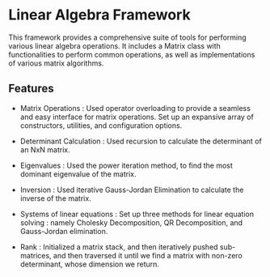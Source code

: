 
# Linear Algebra Framework

This framework provides a comprehensive suite of tools for performing various linear algebra operations. It includes a Matrix class with functionalities to perform common operations, as well as implementations of various matrix algorithms.



## Features

- Matrix Operations : Used operator overloading to provide a seamless and easy interface for matrix operations. Set up an expansive array of constructors, utilities, and configuration options.

- Determinant Calculation : Used recursion to calculate the determinant of an NxN matrix.

- Eigenvalues : Used the power iteration method, to find the most dominant eigenvalue of the matrix.

- Inversion : Used iterative Gauss-Jordan Elimination to calculate the inverse of the matrix.

- Systems of linear equations : Set up three methods for linear equation solving : namely Cholesky Decomposition, QR Decomposition, and Gauss-Jordan elimination.

- Rank : Initialized a matrix stack, and then iteratively pushed sub-matrices, and then traversed it until we find a matrix with non-zero determinant, whose dimension we return.

